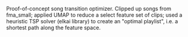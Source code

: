 Proof-of-concept song transition optimizer. Clipped up songs from fma_small; applied UMAP to reduce a select feature set of clips; used a heuristic TSP solver (elkai library) to create an "optimal playlist", i.e. a shortest path along the feature space. 
